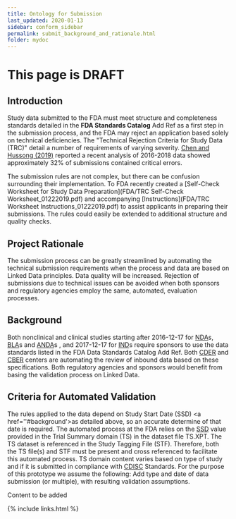 ```yaml
---
title: Ontology for Submission
last_updated: 2020-01-13
sidebar: conform_sidebar
permalink: submit_background_and_rationale.html
folder: mydoc
---
```


# <font class='toBeAdded'> This page is DRAFT</font>



## Introduction

Study data submitted to the FDA must meet structure and completeness standards detailed in the **FDA Standards Catalog** <font class='toBeAdded'>Add Ref</font> as a first step in the submission process, and the FDA may reject an application based solely on technical deficiencies. The "Technical Rejection Criteria for Study Data (TRC)" detail a number of requirements of varying severity. [Chen and Hussong (2019)](FDA/PhUSEUSConnect2019-SA15.pdf) reported a recent analysis of 2016-2018 data showed approximately 32% of submissions contained critical errors.  

The submission rules are not complex, but there can be confusion surrounding their implementation. To FDA recently created a [Self-Check Worksheet for Study Data Preparation](FDA/TRC Self-Check Worksheet_01222019.pdf) and accompanying [Instructions](FDA/TRC Worksheet Instructions_01222019.pdf) to assist applicants in preparing their submissions. The rules could easily be extended to additional structure and quality checks.

## Project Rationale

The submission process can be greatly streamlined by automating the technical submission requirements when the process and data are based on Linked Data principles. Data quality will be increased. Rejection of submissions due to technical issues can be avoided when both sponsors and regulatory agencies employ the same, automated, evaluation processes.

## Background
<a name='background'></a>
Both nonclinical and clinical studies starting after 2016-12-17 for <a href="#" data-toggle="tooltip" data-original-title="{{site.data.glossary.NDA}}">NDA</a>s, <a href="#" data-toggle="tooltip" data-original-title="{{site.data.glossary.BLA}}">BLA</a>s and <a href="#" data-toggle="tooltip" data-original-title="{{site.data.glossary.ANDA}}">ANDA</a>s , and 2017-12-17 for <a href="#" data-toggle="tooltip" data-original-title="{{site.data.glossary.IND}}">IND</a>s require sponsors to use the data standards listed in the FDA Data Standards Catalog <font class='toBeAdded'>Add Ref</font>.  Both <a href="#" data-toggle="tooltip" data-original-title="{{site.data.glossary.CDER}}">CDER</a> and <a href="#" data-toggle="tooltip" data-original-title="{{site.data.glossary.CBER}}">CBER</a> centers are automating the review of inbound data based on these specifications. Both regulatory agencies and sponsors would benefit from basing the validation process on Linked Data.


## Criteria for Automated Validation

The rules applied to the data depend on Study Start Date (SSD) <a href=''#background'>as detailed above</a>, so an accurate determine of that date is required. The automated process at the FDA relies on the <a href="#" data-toggle="tooltip" data-original-title="{{site.data.glossary.SSD}}">SSD</a> value provided in the Trial Summary domain (TS) in the dataset file TS.XPT.  The TS dataset is referenced in the Study Tagging File (STF). Therefore, both the TS file(s) and STF must be present and cross referenced to facilitate this automated process.  TS domain content varies based on type of study and if it is submitted in compliance with <a href="#" data-toggle="tooltip" data-original-title="{{site.data.glossary.SSD}}">CDISC</a> Standards. For the purpose of this prototype we assume the following: <font class='toBeAdded'> Add type and date of data submission (or multiple), with resulting validation assumptions.</font>

<font class='toBeAdded'>Content to be added</font>


{% include links.html %}
